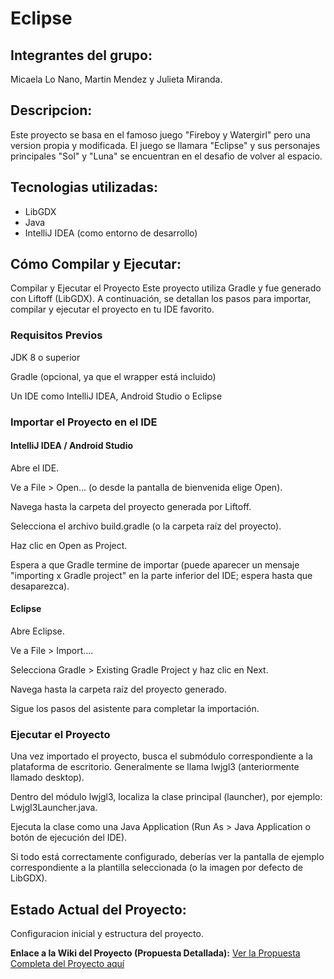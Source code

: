# Eclipse

## Integrantes del grupo: 
Micaela Lo Nano, Martin Mendez y Julieta Miranda.

## Descripcion: 
Este proyecto se basa en el famoso juego "Fireboy y Watergirl" pero una version propia y modificada. El juego se llamara "Eclipse" y sus personajes principales "Sol" y "Luna" se encuentran en el desafio de volver al espacio. 

## Tecnologias utilizadas: 
- LibGDX
- Java
- IntelliJ IDEA (como entorno de desarrollo)

## Cómo Compilar y Ejecutar: 
Compilar y Ejecutar el Proyecto
Este proyecto utiliza Gradle y fue generado con Liftoff (LibGDX). A continuación, se detallan los pasos para importar, compilar y ejecutar el proyecto en tu IDE favorito.

### Requisitos Previos
JDK 8 o superior

Gradle (opcional, ya que el wrapper está incluido)

Un IDE como IntelliJ IDEA, Android Studio o Eclipse

### Importar el Proyecto en el IDE
#### IntelliJ IDEA / Android Studio

Abre el IDE.

Ve a File > Open... (o desde la pantalla de bienvenida elige Open).

Navega hasta la carpeta del proyecto generada por Liftoff.

Selecciona el archivo build.gradle (o la carpeta raíz del proyecto).

Haz clic en Open as Project.

Espera a que Gradle termine de importar (puede aparecer un mensaje "importing x Gradle project" en la parte inferior del IDE; espera hasta que desaparezca).

#### Eclipse
Abre Eclipse.

Ve a File > Import....

Selecciona Gradle > Existing Gradle Project y haz clic en Next.

Navega hasta la carpeta raíz del proyecto generado.

Sigue los pasos del asistente para completar la importación.

### Ejecutar el Proyecto
Una vez importado el proyecto, busca el submódulo correspondiente a la plataforma de escritorio. Generalmente se llama lwjgl3 (anteriormente llamado desktop).

Dentro del módulo lwjgl3, localiza la clase principal (launcher), por ejemplo:
Lwjgl3Launcher.java.

Ejecuta la clase como una Java Application (Run As > Java Application o botón de ejecución del IDE).

Si todo está correctamente configurado, deberías ver la pantalla de ejemplo correspondiente a la plantilla seleccionada (o la imagen por defecto de LibGDX).

## Estado Actual del Proyecto: 
Configuracion inicial y estructura del proyecto.

**Enlace a la Wiki del Proyecto (Propuesta Detallada):**
[Ver la Propuesta Completa del Proyecto
aquí](https://github.com/micaelaL24/-proyecto-final-tp/wiki)
